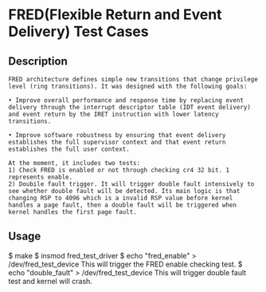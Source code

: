 # FRED(Flexible Return and Event Delivery) Test Cases

## Description
```
FRED architecture defines simple new transitions that change privilege level (ring transitions). It was designed with the following goals:

• Improve overall performance and response time by replacing event delivery through the interrupt descriptor table (IDT event delivery) and event return by the IRET instruction with lower latency transitions.

• Improve software robustness by ensuring that event delivery establishes the full supervisor context and that event return establishes the full user context.

At the moment, it includes two tests: 
1) Check FRED is enabled or not through checking cr4 32 bit. 1 represents enable.
2) Doubile fault trigger. It will trigger double fault intensively to see whether double fault will be detected. Its main logic is that changing RSP to 4096 which is a invalid RSP value before kernel handles a page fault, then a double fault will be triggered when kernel handles the first page fault.
```

## Usage
$ make
$ insmod fred_test_driver
$ echo "fred_enable" > /dev/fred_test_device
This will trigger the FRED enable checking test.
$ echo "double_fault" > /dev/fred_test_device
This will trigger double fault test and kernel will crash.
```
